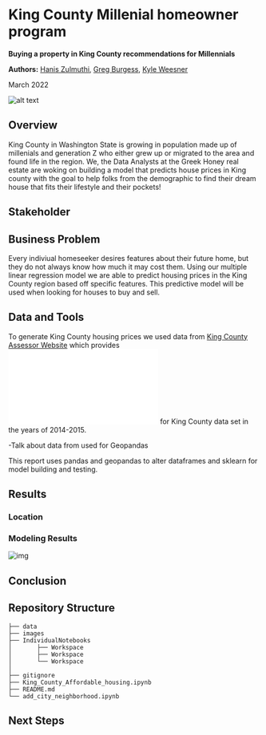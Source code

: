 # King County Millenial homeowner program

**Buying a property in King County recommendations for Millennials**

**Authors:** [Hanis Zulmuthi](https://github.com/hanis-z), [Greg Burgess](https://github.com/gcburgess), [Kyle Weesner](https://github.com/KyleWeesner)

March 2022

![alt text](https://www.condosky.com/wp-content/uploads/2019/06/Young-Families-Condos-Toronto-e1561577724820.jpg)

## Overview
King County in Washington State is growing in population made up of millenials and generation Z who either grew up or migrated to the area and found life in the region. We, the Data Analysts at the Greek Honey real estate are woking on building a model that predicts house prices in King county with the goal to help folks from the demographic to find their dream house that fits their lifestyle and their pockets!
 
## Stakeholder  
  
## Business Problem
Every indiviual homeseeker desires features about their future home, but they do not always know how much it may cost them.  Using our multiple linear regression model we are able to predict housing prices in the King County region based off specific features.  This predictive model will be used when looking for houses to buy and sell.
  
## Data and Tools
To generate King County housing prices we used data from [King County Assessor Website](https://info.kingcounty.gov/assessor/esales/Glossary.aspx?type=r) which provides ![column names and descriptions](./data/column_names.md) for King County data set in the years of 2014-2015.

-Talk about data from used for Geopandas

This report uses pandas and geopandas to alter dataframes and sklearn for model building and testing. 

## Results
### Location  
  
### Modeling Results 

![img](./images/DevelopementofthePredictiveModel.jpg)

## Conclusion
  
## Repository Structure
  ```
├── data  
├── images
├── IndividualNotebooks  
│       ├── Workspace
│       ├── Workspace
│       └── Workspace
│
├── gitignore
├── King_County_Affordable_housing.ipynb
├── README.md
└── add_city_neighborhood.ipynb  
  
  ```
## Next Steps  
